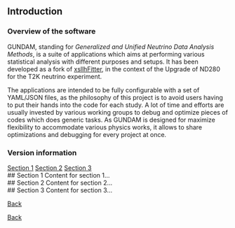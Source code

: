 ## Introduction

### Overview of the software
GUNDAM, standing for *Generalized and Unified Neutrino Data Analysis Methods*,
is a suite of applications which aims at performing various statistical
analysis with different purposes and setups.
It has been developed as a fork of 
[xsllhFitter](https://gitlab.com/cuddandr/xsLLhFitter),
in the context of the Upgrade of ND280 for the T2K neutrino experiment.

The applications are intended to be fully configurable with a set
of YAML/JSON files, as the philosophy of this project is to avoid users
having to put their hands into the code for each study.
A lot of time and efforts are usually invested by various working
groups to debug and optimize pieces of codes which does generic tasks.
As GUNDAM is designed for maximize flexibility to accommodate
various physics works, it allows to share optimizations
and debugging for every project at once.

### Version information



<nav>
<a href="javascript:void(0);" class="toggle-link" data-target="section1">Section 1</a>
<a href="javascript:void(0);" class="toggle-link" data-target="section2">Section 2</a>
<a href="javascript:void(0);" class="toggle-link" data-target="section3">Section 3</a>
</nav>

<div id="section1" class="hidden">
## Section 1
Content for section 1...
</div>

<div id="section2" class="hidden">
## Section 2
Content for section 2...
</div>

<div id="section3" class="hidden">
## Section 3
Content for section 3...
</div>

<a href="javascript:history.back()" class="btn">Back</a>

<script>
document.addEventListener("DOMContentLoaded", function() {
  const links = document.querySelectorAll('.toggle-link');
  links.forEach(link => {
    link.addEventListener('click', function() {
      const targetId = this.getAttribute('data-target');
      const targetElement = document.getElementById(targetId);
      if (targetElement) {
        targetElement.classList.toggle('hidden');
      }
    });
  });
});
</script>


<a href="javascript:history.back()" class="btn">Back</a>
